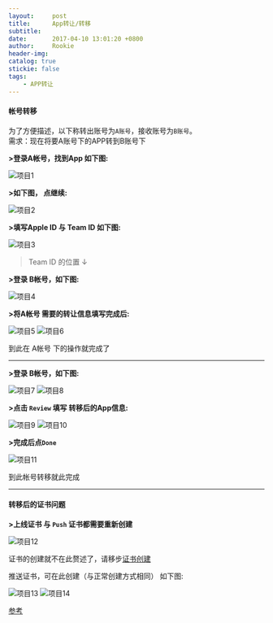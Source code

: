```yaml
---
layout:     post
title:      App转让/转移
subtitle:   
date:       2017-04-10 13:01:20 +0800
author:     Rookie
header-img: 
catalog: true
stickie: false
tags:
    - APP转让
---
```


#### 帐号转移

为了方便描述，以下称转出账号为`A账号`，接收账号为`B账号`。  
需求：现在将要A账号下的APP转到B账号下

**>登录A帐号，找到App 如下图:**

![项目1](/img/20170410/1.webp)

**>如下图， 点继续:**

![项目2](/img/20170410/2.webp)

**>填写Apple ID 与 Team ID 如下图:**

![项目3](/img/20170410/3.webp)

>Team ID 的位置 ↓

**>登录 B帐号，如下图:**

![项目4](/img/20170410/4.webp)

**>将A帐号 需要的转让信息填写完成后:**

![项目5](/img/20170410/5.webp)
![项目6](/img/20170410/6.webp)

到此在 A帐号 下的操作就完成了  

---

**>登录 B帐号，如下图:**

![项目7](/img/20170410/7.webp)
![项目8](/img/20170410/8.webp)

**>点击 `Review` 填写 转移后的App信息:**

![项目9](/img/20170410/9.webp)
![项目10](/img/20170410/10.webp)

**>完成后点`Done`**

![项目11](/img/20170410/11.webp)

到此帐号转移就此完成

---

#### 转移后的证书问题

**>上线证书 与 `Push` 证书都需要重新创建**

![项目12](/img/20170410/12.webp)

证书的创建就不在此赘述了，请移步[证书创建](https://rookie920.github.io/2016/03/16/iOS%E8%AF%81%E4%B9%A6%E8%AF%B4%E6%98%8E%E5%92%8C%E5%8F%91%E5%B8%83%E5%86%85%E8%B4%AD%E6%B5%81%E7%A8%8B%E6%95%B4%E7%90%86/)

推送证书，可在此创建（与正常创建方式相同） 如下图:

![项目13](/img/20170410/13.webp)
![项目14](/img/20170410/14.webp)


[参考](https://www.jianshu.com/p/de3f49478ee7)



